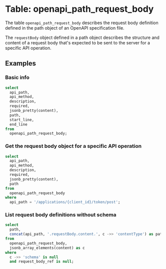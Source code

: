 # Table: openapi_path_request_body

The table `openapi_path_request_body` describes the request body definition defined in the path object of an OpenAPI specification file.

The `requestBody` object defined in a path object describes the structure and content of a request body that's expected to be sent to the server for a specific API operation.

## Examples

### Basic info

```sql
select
  api_path,
  api_method,
  description,
  required,
  jsonb_pretty(content),
  path,
  start_line,
  end_line
from
  openapi_path_request_body;
```

### Get the request body object for a specific API operation

```sql
select
  api_path,
  api_method,
  description,
  required,
  jsonb_pretty(content),
  path
from
  openapi_path_request_body
where
  api_path = '/applications/{client_id}/token/post';
```

### List request body definitions without schema

```sql
select
  path,
  concat(api_path, '.requestBody.content.', c ->> 'contentType') as paths
from
  openapi_path_request_body,
  jsonb_array_elements(content) as c
where
  c ->> 'schema' is null
  and request_body_ref is null;
```
